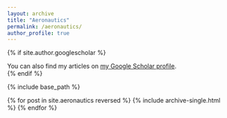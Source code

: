 ```yaml
---
layout: archive
title: "Aeronautics"
permalink: /aeronautics/
author_profile: true
---
```


{% if site.author.googlescholar %}
  <div class="wordwrap">You can also find my articles on <a href="{{site.author.googlescholar}}">my Google Scholar profile</a>.</div>
{% endif %}

{% include base_path %}

{% for post in site.aeronautics reversed %}
  {% include archive-single.html %}
{% endfor %}
